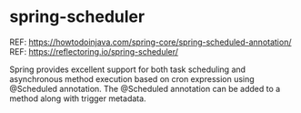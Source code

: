 # spring-scheduler
REF: https://howtodoinjava.com/spring-core/spring-scheduled-annotation/  
REF: https://reflectoring.io/spring-scheduler/


Spring provides excellent support for both task scheduling and asynchronous method execution based on cron expression using @Scheduled annotation. The @Scheduled annotation can be added to a method along with trigger metadata.
